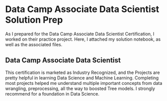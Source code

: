 # Data Camp Associate Data Scientist Solution Prep
As I prepared for the Data Camp Associate Data Scientist Certification, I worked on their practice project. Here, I attached my solution notebook, as well as the associated files. 

## Data Camp Associate Data Scientist
This certification is marketed as Industry Recognized, and the Projects are pretty helpful in learning Data Science and Machine Learning. Completing most projects helped me understand multiple 
important concepts from data wrangling, preprocessing, all the way to boosted Tree models. I strongly recommend for a foundation in Data Science. 

